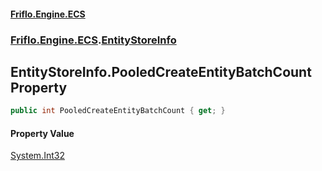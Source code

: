 #### [Friflo.Engine.ECS](index.md 'index')
### [Friflo.Engine.ECS](Friflo.Engine.ECS.md 'Friflo.Engine.ECS').[EntityStoreInfo](EntityStoreInfo.md 'Friflo.Engine.ECS.EntityStoreInfo')

## EntityStoreInfo.PooledCreateEntityBatchCount Property

```csharp
public int PooledCreateEntityBatchCount { get; }
```

#### Property Value
[System.Int32](https://docs.microsoft.com/en-us/dotnet/api/System.Int32 'System.Int32')